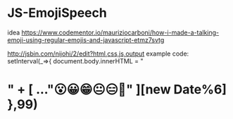 # JS-EmojiSpeech

idea
https://www.codementor.io/mauriziocarboni/how-i-made-a-talking-emoji-using-regular-emojis-and-javascript-etmz7svtg

http://jsbin.com/nijohi/2/edit?html,css,js,output
example code:
setInterval(_=>{
  document.body.innerHTML = "<h1>" + [
    ..."😮😀😁😐😑😬"
  ][new Date%6]
},99)
